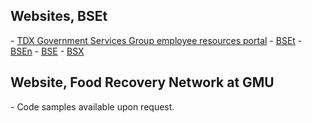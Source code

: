 <h2>Websites, BSEt</h2>
- <a href="http://beringseagroup.com/index.html">TDX Government Services Group employee resources portal</a>
- <a href="http://bsetak.com/">BSEt</a>
- <a href="http://bsenv.com/">BSEn</a>
- <a href="http://bseak.com/">BSE</a>
- <a href="http://bsxak.com/">BSX</a>

<h2>Website, Food Recovery Network at GMU</h2>
- Code samples available upon request.
